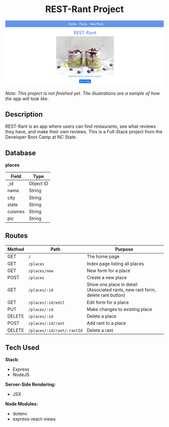 <h1 style="text-align: center">REST-Rant Project</h1>

![Home page](./public/images/presentation.PNG)

*Note: This project is not finished yet. The illustrations are a sample of how the app will look like.*

## Description

REST-Rant is an app where users can find restaurants, see what reviews they have, and make their own reviews. This is a Full-Stack project from the Developer Boot Camp at NC State.

## Database

**places** 

| Field | Type |
|-------|------|
| _id | Object ID |
| name | String |
| city | String |
| state | String |
| cuisines | String |
| pic | String |

## Routes

| Method | Path | Purpose |
|--------|------|---------|
| GET | `/` | The home page |
| GET | `/places` | Index page listing all places |
| GET | `/places/new` | New form for a place |
| POST | `/places` | Create a new place |
| GET | `/places/:id` | Show one place in detail (Associated rants, new rant form, delete rant button) |
| GET | `/places/:id/edit` | Edit form for a place |
| PUT | `/places/:id` | Make changes to existing place |
| DELETE | `/places/:id` | Delete a place |
| POST | `/places/:id/rant` | Add rant to a place |
| DELETE | `/places/:id/rant/:rantId` | Delete a rant |

## Tech Used

**Stack:** 
* Express
* NodeJS

**Server-Side Rendering:** 
* JSX

**Node Modules:**
* dotenv
* express-react-views